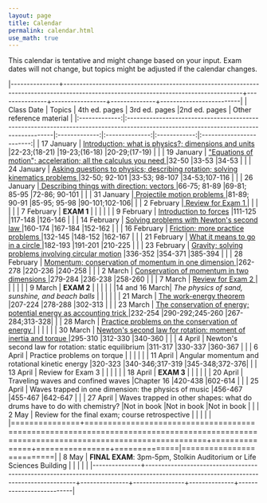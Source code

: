 ```yaml
---
layout: page
title: Calendar
permalink: calendar.html
use_math: true
---
```



This calendar is tentative and might change based on your input. Exam dates will not change, but topics might be adjusted if the calendar changes.


|---------------+--------------------------------------------------------------------------------------------------------------------------------------+---------------+-----------------+--------------+-------------------------|
| Class Date    | Topics                                                                                                                               | 4th ed. pages | 3rd ed. pages  |2nd ed. pages | Other reference material |
|:-------------:|:-------------------------------------------------------------------------------------------------------------------------------------|:-------------:|:--------------:|:------------:|:------------------------:|
| 17 January    | <a href="slides/lec1/lecture1.pdf">   Introduction; what is physics?; dimensions and units </a>                                      |22-23;(18-21)  |19-23;(16-18)   |20-29;(17-19) |                          |
| 19 January    | <a href="slides/lec2/lecture2.pdf">"Equations of motion"; acceleration; all the calculus you need </a>                               |32-50          |33-53           |34-53         |                          |
| 24 January    | <a href="slides/lec3/lecture3.pdf"> Asking questions to physics; describing rotation; solving kinematics problems  </a>                         |32-50; 92-101  |33-53; 98-107   |34-53;107-116 |                          |
| 26 January    |<a href="slides/lec4/lecture4.pdf"> Describing things with direction: vectors  </a>                                                            |66-75; 81-89   |69-81; 85-95    |72-86; 90-101 |                          |
| 31 January    |<a href="slides/lec5/lecture5.pdf">                              Projectile motion problems </a>                                                                             |81-89; 90-91   |85-95; 95-98    |90-101;102-106|                          |
| 2  February   |<a href="slides/lec6/lecture6.pdf">                              Review for Exam 1   </a>                                                                                    |               |                |              |                          |
| 7  February   |                              **EXAM 1**                                                                                              |               |                |              |                          |
| 9  February   |             <a href="slides/lec7/lecture7.pdf">                 Introduction to forces</a>                                                                                  |111-125        |117-148         |126-146       |                          |
| 14 February   | <a href="slides/lec8/lec8.pdf">                             Solving problems with Newton's second law  </a>                                                             |160-174        |167-184         |152-162       |                          |
| 16 February   |  <a href="slides/lec9/lecture9.pdf">                            Friction; more practice problems   </a>                                                                     |132-145        |148-152         |162-167       |                          |
| 21 February   |  <a href="slides/lec10/lec10.pdf">                            What it means to go in a circle </a>                                                                        |182-193        |191-201         |210-225       |                          |
| 23 February   |  <a href="slides/lec11/lecture11.pdf">                            Gravity; solving problems involving circular motion</a>                                                     |336-352        |354-371         |385-394       |                          |
| 28 February   |  <a href="slides/lec12/lec12.pdf">                            Momentum; conservation of momentum in one dimension  </a>                                                   |262-278        |220-236         |240-258       |                          |
| 2  March      |  <a href="slides/lec13/lec13.pdf">                            Conservation of momentum in two dimensions   </a>                                                           |279-284        |236-238         |258-260       |                          |
| 7  March      |  <a href="slides/lec14/lecture14.pdf">                            Review for Exam 2     </a>                                                                                  |               |                |              |                          |
| 9  March      |                              **EXAM 2**                                                                                              |               |                |              |                          |
|14 and 16 March|                               *The physics of sand, sunshine, and beach balls*                                                    |               |                |              |                          |
| 21 March      |     <a href="slides/lec15/lecture15.pdf">                         The work-energy theorem </a>                                                                                |207-224        |278-288         |302-313       |                          |
| 23 March      |     <a href="slides/lec16/lec16.pdf">                         The conservation of energy; potential energy as accounting trick </a>                                       |232-254        |290-292;245-260 |267-284;313-328|                         |
| 28 March      |   <a href="slides/lec17/lecture17.pdf">                           Practice problems on the conservation of energy   </a>                                                      |               |                |              |                          |
| 30 March      |   <a href="slides/lec18/lecture18.pdf">                           Newton's second law for rotation: moment of inertia and torque </a>                                         |295-310        |312-330         |340-360       |                          |
| 4  April      |                              Newton's second law for rotation: static equilibrium                                                    |311-317        |330-337         |360-367       |                          |
| 6  April      |                              Practice problems on torque                                                                             |               |                |              |                          |
| 11 April      |                              Angular momentum and rotational kinetic energy                                                          |320-323        |340-346;317-319 |345-348;372-376|                         |
| 13 April      |                               Review for Exam 3                                                                                      |               |                |              |                          |
| 18 April      |                               **EXAM 3**                                                                                             |               |                |              |                          |
| 20 April      |                               Traveling waves and confined waves                                                                     |Chapter 16     |420-438         |602-614       |                          |
| 25 April      |                               Waves trapped in one dimension: the physics of music                                                   |456-467        |455-467         |642-647       |                          |
| 27 April      |                               Waves trapped in other shapes: what do drums have to do with chemistry?                                |Not in book    |Not in book     |Not in book   |                          |
| 2  May        |                               Review for the final exam; course retrospective                                                        |               |                |              |                          |
|===============+======================================================================================================================================+===============+================+==============|==========================|
| 8  May        | **FINAL EXAM**: 3pm-5pm, Stolkin Auditorium or Life Sciences Building                                                                |               |                |              |                          |
|---------------+--------------------------------------------------------------------------------------------------------------------------------------+---------------+----------------+--------------+--------------------------|




